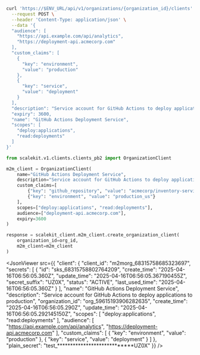 <CodeWithHeader method="post" endpoint="/api/v1/organizations/{organization_id}/clients">

<Tabs groupId="tech-stack" querystring>
<TabItem value="curl" label="cURL">

```bash showLineNumbers
curl 'https://$ENV_URL/api/v1/organizations/{organization_id}/clients' \
  --request POST \
  --header 'Content-Type: application/json' \
  --data '{
  "audience": [
    "https://api.example.com/api/analytics",
    "https://deployment-api.acmecorp.com"
  ],
  "custom_claims": [
    {
      "key": "environment",
      "value": "production"
    },
    {
      "key": "service",
      "value": "deployment"
    }
  ],
  "description": "Service account for GitHub Actions to deploy applications to production",
  "expiry": 3600,
  "name": "GitHub Actions Deployment Service",
  "scopes": [
    "deploy:applications",
    "read:deployments"
  ]
}'
```

</TabItem>

<TabItem value="python" label="Python">

```python showLineNumbers
from scalekit.v1.clients.clients_pb2 import OrganizationClient

m2m_client = OrganizationClient(
    name="GitHub Actions Deployment Service",
    description="Service account for GitHub Actions to deploy applications to production",
    custom_claims=[
        {"key": "github_repository", "value": "acmecorp/inventory-service"},
        {"key": "environment", "value": "production_us"}
    ],
    scopes=["deploy:applications", "read:deployments"],
    audience=["deployment-api.acmecorp.com"],
    expiry=3600
)

response = scalekit_client.m2m_client.create_organization_client(
    organization_id=org_id,
    m2m_client=m2m_client
)
```

</TabItem>
</Tabs>

</CodeWithHeader>
<CodeWithHeader title="Response">

<JsonViewer src={{
    "client": {
        "client_id": "m2morg_68315758685323697",
        "secrets": [
            {
                "id": "sks_68315758802764209",
                "create_time": "2025-04-16T06:56:05.360Z",
                "update_time": "2025-04-16T06:56:05.367190455Z",
                "secret_suffix": "UZ0X",
                "status": "ACTIVE",
                "last_used_time": "2025-04-16T06:56:05.360Z"
            }
        ],
        "name": "GitHub Actions Deployment Service",
        "description": "Service account for GitHub Actions to deploy applications to production",
        "organization_id": "org_59615193906282635",
        "create_time": "2025-04-16T06:56:05.290Z",
        "update_time": "2025-04-16T06:56:05.292145150Z",
        "scopes": [
            "deploy:applications",
            "read:deployments"
        ],
        "audience": [
            "https://api.example.com/api/analytics",
            "https://deployment-api.acmecorp.com"
        ],
        "custom_claims": [
            {
                "key": "environment",
                "value": "production"
            },
            {
                "key": "service",
                "value": "deployment"
            }
        ]
    },
    "plain_secret": "test_****************************UZ0X"
}} />

</CodeWithHeader>
